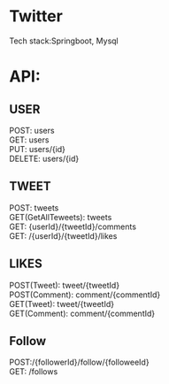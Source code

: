 # Twitter 
Tech stack:Springboot, Mysql

# API:
## USER
  POST: users <br/>
  GET: users <br/>
  PUT: users/{id} <br/>
  DELETE: users/{id} <br/>
## TWEET
  POST: tweets <br/>
  GET(GetAllTeweets): tweets <br/>
  GET: {userId}/{tweetId}/comments <br/>
GET: /{userId}/{tweetId}/likes <br/>
## LIKES
POST(Tweet): tweet/{tweetId} <br/>
POST(Comment): comment/{commentId} <br/>
GET(Tweet): tweet/{tweetId} <br/>
GET(Comment): comment/{commentId} <br/>
## Follow
POST:/{followerId}/follow/{followeeId} <br/>
GET: /follows <br/>


